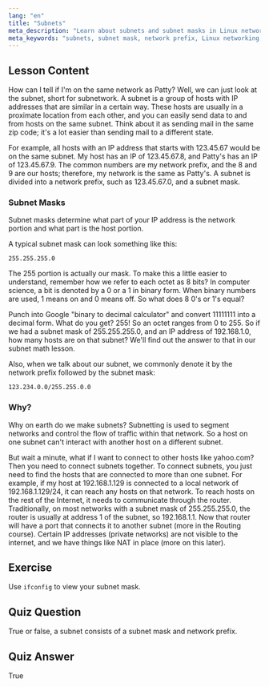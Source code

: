 ```yaml
---
lang: "en"
title: "Subnets"
meta_description: "Learn about subnets and subnet masks in Linux networking. Understand network prefixes and how subnets segment traffic. Get started with this beginner-friendly guide!"
meta_keywords: "subnets, subnet mask, network prefix, Linux networking, IP address, beginner, tutorial, ifconfig"
---
```


## Lesson Content

How can I tell if I'm on the same network as Patty? Well, we can just look at the subnet, short for subnetwork. A subnet is a group of hosts with IP addresses that are similar in a certain way. These hosts are usually in a proximate location from each other, and you can easily send data to and from hosts on the same subnet. Think about it as sending mail in the same zip code; it's a lot easier than sending mail to a different state.

For example, all hosts with an IP address that starts with 123.45.67 would be on the same subnet. My host has an IP of 123.45.67.8, and Patty's has an IP of 123.45.67.9. The common numbers are my network prefix, and the 8 and 9 are our hosts; therefore, my network is the same as Patty's. A subnet is divided into a network prefix, such as 123.45.67.0, and a subnet mask.

### Subnet Masks

Subnet masks determine what part of your IP address is the network portion and what part is the host portion.

A typical subnet mask can look something like this:

```plaintext
255.255.255.0
```

The 255 portion is actually our mask. To make this a little easier to understand, remember how we refer to each octet as 8 bits? In computer science, a bit is denoted by a 0 or a 1 in binary form. When binary numbers are used, 1 means on and 0 means off. So what does 8 0's or 1's equal?

Punch into Google "binary to decimal calculator" and convert 11111111 into a decimal form. What do you get? 255! So an octet ranges from 0 to 255. So if we had a subnet mask of 255.255.255.0, and an IP address of 192.168.1.0, how many hosts are on that subnet? We'll find out the answer to that in our subnet math lesson.

Also, when we talk about our subnet, we commonly denote it by the network prefix followed by the subnet mask:

```plaintext
123.234.0.0/255.255.0.0
```

### Why?

Why on earth do we make subnets? Subnetting is used to segment networks and control the flow of traffic within that network. So a host on one subnet can't interact with another host on a different subnet.

But wait a minute, what if I want to connect to other hosts like yahoo.com? Then you need to connect subnets together. To connect subnets, you just need to find the hosts that are connected to more than one subnet. For example, if my host at 192.168.1.129 is connected to a local network of 192.168.1.129/24, it can reach any hosts on that network. To reach hosts on the rest of the Internet, it needs to communicate through the router. Traditionally, on most networks with a subnet mask of 255.255.255.0, the router is usually at address 1 of the subnet, so 192.168.1.1. Now that router will have a port that connects it to another subnet (more in the Routing course). Certain IP addresses (private networks) are not visible to the internet, and we have things like NAT in place (more on this later).

## Exercise

Use `ifconfig` to view your subnet mask.

## Quiz Question

True or false, a subnet consists of a subnet mask and network prefix.

## Quiz Answer

True
